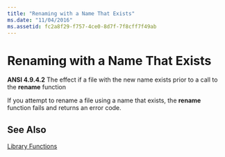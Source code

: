 ```yaml
---
title: "Renaming with a Name That Exists"
ms.date: "11/04/2016"
ms.assetid: fc2a8f29-f757-4ce0-8d7f-7f8cff7f49ab
---
```

# Renaming with a Name That Exists

**ANSI 4.9.4.2** The effect if a file with the new name exists prior to a call to the **rename** function

If you attempt to rename a file using a name that exists, the **rename** function fails and returns an error code.

## See Also

[Library Functions](../c-language/library-functions.md)